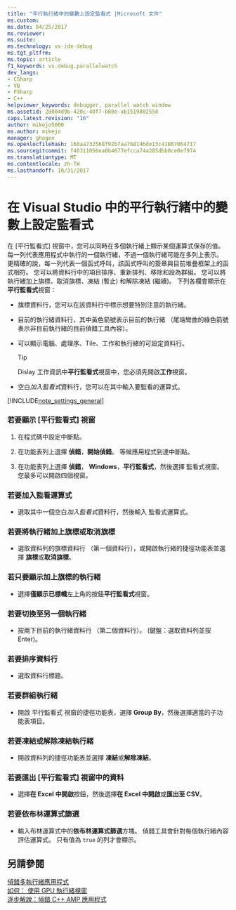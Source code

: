 ```yaml
---
title: "平行執行緒中的變數上設定監看式 |Microsoft 文件"
ms.custom: 
ms.date: 04/25/2017
ms.reviewer: 
ms.suite: 
ms.technology: vs-ide-debug
ms.tgt_pltfrm: 
ms.topic: article
f1_keywords: vs.debug.parallelwatch
dev_langs:
- CSharp
- VB
- FSharp
- C++
helpviewer_keywords: debugger, parallel watch window
ms.assetid: 28004d9b-420c-48f7-b80e-ab1519802558
caps.latest.revision: "16"
author: mikejo5000
ms.author: mikejo
manager: ghogen
ms.openlocfilehash: 160aa732568f92b7aa768146de13c41867064717
ms.sourcegitcommit: f40311056ea0b4677efcca74a285dbb0ce0e7974
ms.translationtype: MT
ms.contentlocale: zh-TW
ms.lasthandoff: 10/31/2017
---
```

# <a name="set-a-watch-on-variables-in-parallel-threads-in-visual-studio"></a>在 Visual Studio 中的平行執行緒中的變數上設定監看式
在 [平行監看式] 視窗中，您可以同時在多個執行緒上顯示某個運算式保存的值。 每一列代表應用程式中執行的一個執行緒，不過一個執行緒可能在多列上表示。 更精確的說，每一列代表一個函式呼叫，該函式呼叫的簽章與目前堆疊框架上的函式相符。 您可以將資料行中的項目排序、重新排列、移除和設為群組。 您可以將執行緒加上旗標、取消旗標、凍結 (暫止) 和解除凍結 (繼續)。 下列各欄會顯示在**平行監看式**視窗：  
  
-   旗標資料行，您可以在該資料行中標示想要特別注意的執行緒。  
  
-   目前的執行緒資料行，其中黃色箭號表示目前的執行緒 （尾端彎曲的綠色箭號表示非目前執行緒的目前偵錯工具內容）。  
  
-   可以顯示電腦、處理序、Tile、工作和執行緒的可設定資料行。  
  
    > [!TIP]
    >  Dislay 工作資訊中**平行監看式**視窗中，您必須先開啟**工作**視窗。  
  
-   空白*加入監看式*資料行，您可以在其中輸入要監看的運算式。  
  
 [!INCLUDE[note_settings_general](../data-tools/includes/note_settings_general_md.md)]  
  
### <a name="to-display-the-parallel-watch-window"></a>若要顯示 [平行監看式] 視窗  
  
1.  在程式碼中設定中斷點。  
  
2.  在功能表列上選擇 **偵錯**，**開始偵錯**。 等候應用程式到達中斷點。  
  
3.  在功能表列上選擇 **偵錯**， **Windows**，**平行監看式**，然後選擇 監看式視窗。 您最多可以開啟四個視窗。  
  
### <a name="to-add-a-watch-expression"></a>若要加入監看運算式  
  
-   選取其中一個空白*加入監看式*資料行，然後輸入 監看式運算式。  
  
### <a name="to-flag-or-unflag-a-thread"></a>若要將執行緒加上旗標或取消旗標  
  
-   選取資料列的旗標資料行 （第一個資料行），或開啟執行緒的捷徑功能表並選擇 **旗標**或**取消旗標**。  
  
### <a name="to-display-only-flagged-threads"></a>若只要顯示加上旗標的執行緒  
  
-   選擇**僅顯示已標幟**左上角的按鈕**平行監看式**視窗。  
  
### <a name="to-switch-to-another-thread"></a>若要切換至另一個執行緒  
  
-   按兩下目前的執行緒資料行 （第二個資料行）。 (鍵盤：選取資料列並按 Enter)。  
  
### <a name="to-sort-a-column"></a>若要排序資料行  
  
-   選取資料行標題。  
  
### <a name="to-group-threads"></a>若要群組執行緒  
  
-   開啟 平行監看式 視窗的捷徑功能表，選擇  **Group By**，然後選擇適當的子功能表項目。  
  
### <a name="to-freeze-or-thaw-threads"></a>若要凍結或解除凍結執行緒  
  
-   開啟資料列的捷徑功能表並選擇 **凍結**或**解除凍結**。  
  
### <a name="to-export-the-data-in-the-parallel-watch-window"></a>若要匯出 [平行監看式] 視窗中的資料  
  
-   選擇**在 Excel 中開啟**按鈕，然後選擇**在 Excel 中開啟**或**匯出至 CSV**。  
  
### <a name="to-filter-by-a-boolean-expression"></a>若要依布林運算式篩選  
  
-   輸入布林運算式中的**依布林運算式篩選**方塊。 偵錯工具會針對每個執行緒內容評估運算式。 只有值為 `true` 的列才會顯示。  
  
## <a name="see-also"></a>另請參閱  
 [偵錯多執行緒應用程式](../debugger/debug-multithreaded-applications-in-visual-studio.md)   
 [如何： 使用 GPU 執行緒視窗](../debugger/how-to-use-the-gpu-threads-window.md)   
 [逐步解說：偵錯 C++ AMP 應用程式](/cpp/parallel/amp/walkthrough-debugging-a-cpp-amp-application)